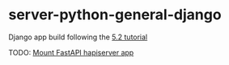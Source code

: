 # server-python-general-django

Django app build following the [5.2 tutorial](https://docs.djangoproject.com/en/5.2/intro/tutorial01/)

TODO: [Mount FastAPI hapiserver app](https://www.google.com/search?q=mount+fastapi+app+in+django+app)